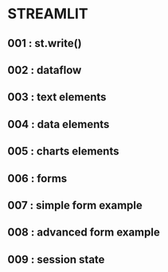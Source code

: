 
# STREAMLIT


## 001 : st.write()
        

## 002 : dataflow
        

## 003 : text elements
        

## 004 : data elements
        

## 005 : charts elements

        
## 006 : forms
        

## 007 : simple form example
        

## 008 : advanced form example
        

## 009 : session state
        
